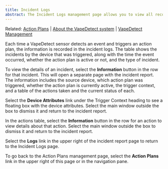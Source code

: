 ```yaml
---
title: Incident Logs
abstract: The Incident Logs management page allows you to view all recorded incidents from all your devices. Selecting the View All link in the Events Detected box in the dashboard or selecting the Incident Logs button on the Action Plans management page will take you to the Incident Logs page.
---
```

Related: [Action Plans](action-plans.md) | [About the VapeDetect system](../vape-detect/about-vapedetect.md) | [VapeDetect Management](../vape-detect/vapedetect-management.md)

Each time a VapeDetect sensor detects an event and triggers an action plan, the information is recorded in the incident logs. The table shows the incidents by the device that was triggered, along with the time the event occurred, whether the action plan is active or not, and the type of incident. 

To view the details of an incident, select the **Information** button in the row for that incident. This will open a separate page with the incident report. The information includes the source device, which action plan was triggered, whether the action plan is currently active, the trigger context, and a table of the actions taken and the current status of each.

Select the **Device Attributes** link under the Trigger Context heading to see a floating box with the device attributes. Select the main window outside the box to dismiss it and return to the incident report. 

In the actions table, select the **Information** button in the row for an action to view details about that action. Select the main window outside the box to dismiss it and return to the incident report.

Select the **Logs** link in the upper right of the incident report page to return to the Incident Logs page. 

To go back to the Action Plans management page, select the **Action Plans** link in the upper right of this page or in the navigation pane.
